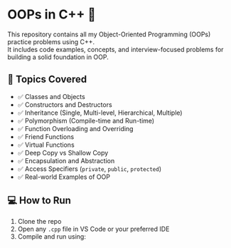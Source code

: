 # OOPs in C++ 🚀

This repository contains all my Object-Oriented Programming (OOPs) practice problems using C++.  
It includes code examples, concepts, and interview-focused problems for building a solid foundation in OOP.



## 🧠 Topics Covered

- ✅ Classes and Objects
- ✅ Constructors and Destructors
- ✅ Inheritance (Single, Multi-level, Hierarchical, Multiple) 
- ✅ Polymorphism (Compile-time and Run-time)
- ✅ Function Overloading and Overriding
- ✅ Friend Functions
- ✅ Virtual Functions
- ✅ Deep Copy vs Shallow Copy 
- ✅ Encapsulation and Abstraction
- ✅ Access Specifiers (`private`, `public`, `protected`)
- ✅ Real-world Examples of OOP 



## 💻 How to Run

1. Clone the repo
2. Open any `.cpp` file in VS Code or your preferred IDE
3. Compile and run using:


